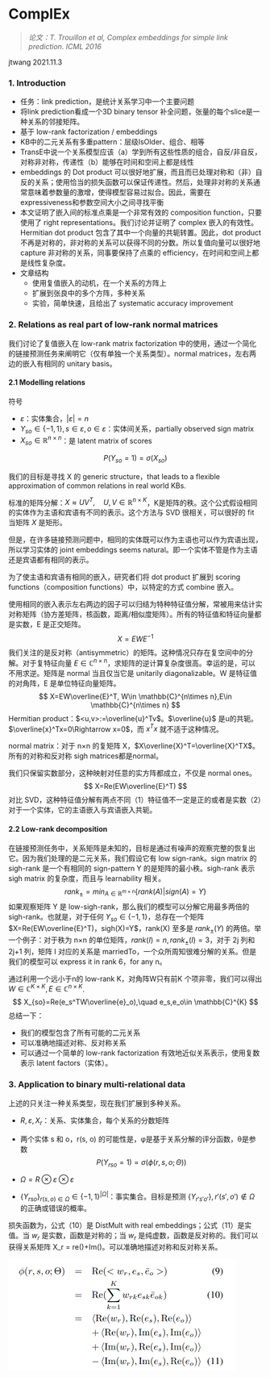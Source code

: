 # ComplEx

> *论文：T. Trouillon et al, Complex embeddings for simple link prediction. ICML 2016*

jtwang	2021.11.3

### 1. Introduction

- 任务：link prediction，是统计关系学习中一个主要问题
- 将link prediction看成一个3D binary tensor 补全问题，张量的每个slice是一种关系的邻接矩阵。
- 基于 low-rank factorization / embeddings
- KB中的二元关系有多重pattern：层级IsOlder、组合、相等
- TransE中说一个关系模型应该（a）学到所有这些性质的组合，自反/非自反，对称非对称，传递性（b）能够在时间和空间上都是线性
- embeddings 的 Dot product 可以很好地扩展，而且而已处理对称和（非）自反的关系；使用恰当的损失函数可以保证传递性。然后，处理非对称的关系通常意味着参数量的激增，使得模型容易过拟合。因此，需要在 expressiveness和参数空间大小之间寻找平衡
- 本文证明了嵌入间的标准点乘是一个非常有效的 composition function，只要使用了 right representations。我们讨论并证明了 complex 嵌入的有效性。Hermitian dot product 包含了其中一个向量的共轭转置。因此，dot product不再是对称的，非对称的关系可以获得不同的分数。所以复值向量可以很好地 capture 非对称的关系，同事要保持了点乘的 efficiency，在时间和空间上都是线性复杂度。
- 文章结构
  - 使用复值嵌入的动机，在一个关系的方阵上
  - 扩展到张良中的多个方阵，多种关系
  - 实验，简单快速，且给出了 systematic accuracy improvement



### 2. Relations as real part of low-rank normal matrices

我们讨论了复值嵌入在 low-rank matrix factorization 中的使用，通过一个简化的链接预测任务来阐明它（仅有单独一个关系类型）。normal matrices，左右两边的嵌入有相同的 unitary basis。

#### 2.1 Modelling relations

符号

- $\varepsilon$：实体集合，$|\varepsilon|=n$ 
- $Y_{so}\in \{-1,1\}, s\in \varepsilon, o\in \varepsilon$：实体间关系，partially observed sign matrix
- $X_{so}\in \mathbb{R}^{n\times n}$：是 latent matrix of scores

$$
P(Y_{so}=1)=\sigma(X_{so})
$$

我们的目标是寻找 X 的 generic structure，that leads to a flexible approximation of common relations in real world KBs.

标准的矩阵分解：$X\approx UV^T,\quad U,V\in \mathbb{R}^{n\times K}$，K是矩阵的秩。这个公式假设相同的实体作为主语和宾语有不同的表示。这个方法与 SVD 很相关，可以很好的 fit 当矩阵 $X$ 是矩形。

但是，在许多链接预测问题中，相同的实体既可以作为主语也可以作为宾语出现，所以学习实体的 joint embeddings seems natural。即一个实体不管是作为主语还是宾语都有相同的表示。

为了使主语和宾语有相同的嵌入，研究者们将 dot product 扩展到 scoring functions（composition functions）中，以特定的方式 combine 嵌入。

使用相同的嵌入表示左右两边的因子可以归结为特种特征值分解，常被用来估计实对称矩阵（协方差矩阵，核函数，距离/相似度矩阵）。所有的特征值和特征向量都是实数，E 是正交矩阵。
$$
X=EWE^{-1}
$$
我们关注的是反对称（antisymmetric）的矩阵。这种情况只存在复空间中的分解。对于复特征向量 $E\in \mathbb{C}^{n\times n}$，求矩阵的逆计算复杂度很高。幸运的是，可以不用求逆。矩阵是 normal 当且仅当它是 unitarily diagonalizable。W 是特征值的对角阵，E 是单位特征向量矩阵。
$$
X=EW\overline{E}^T, W\in \mathbb{C}^{n\times n},E\in \mathbb{C}^{n\times n}
$$
Hermitian product：$<u,v>:=\overline{u}^Tv$。$\overline{u}$ 是u的共轭。$\overline{x}^Tx=0\Rightarrow x=0$，而 $x^Tx$ 就不适于这种情况。

normal matrix：对于 n×n 的复矩阵 X，$X\overline{X}^T=\overline{X}^TX$。所有的对称和反对称 sigh matrices都是normal。

我们只保留实数部分，这种映射对任意的实方阵都成立，不仅是 normal ones。
$$
X=Re(EW\overline{E}^T)
$$
对比 SVD，这种特征值分解有两点不同（1）特征值不一定是正的或者是实数（2）对于一个实体，它的主语嵌入与宾语嵌入共轭。

#### 2.2 Low-rank decomposition

在链接预测任务中，关系矩阵是未知的，目标是通过有噪声的观察完整的恢复出它。因为我们处理的是二元关系，我们假设它有 low sign-rank。sign matrix 的 sigh-rank 是一个有相同的 sign-pattern Y 的是矩阵的最小秩。sigh-rank 表示 sigh matrix 的复杂度，而且与 learnability 相关。
$$
rank_{\pm}=min_{A\in \mathbb{R}^{m\times n}}\{rank(A)|sign(A)=Y\}
$$
如果观察矩阵 Y 是 low-sigh-rank，那么我们的模型可以分解它用最多两倍的 sigh-rank。也就是，对于任何 $Y_{so}\in \{-1,1\}$，总存在一个矩阵 $X=Re(EW\overline{E}^T)，sigh(X)=Y$，rank(X) 至多是 $rank_{\pm}(Y)$ 的两倍。举一个例子：对于秩为 n×n 的单位矩阵，$rank(I)=n,rank_{\pm}(I)=3$，对于 2j 列和 2j+1 列，矩阵 I 对应的关系是 marriedTo，一个众所周知很难分解的关系。但是我们的模型可以 express it in rank 6，for any n。

通过利用一个远小于n的 low-rank K，对角阵W只有前K 个项非零，我们可以得出 $W\in \mathbb{C}^{K\times K},E\in \mathbb{C}^{n\times K}$.
$$
X_{so}=Re(e_s^TW\overline{e}_o),\quad e_s,e_o\in \mathbb{C}^{K}
$$
总结一下：

- 我们的模型包含了所有可能的二元关系
- 可以准确地描述对称、反对称关系
- 可以通过一个简单的 low-rank factorization 有效地近似关系表示，使用复数表示 latent factors（实体）。

### 3. Application to binary multi-relational data

上述的只关注一种关系类型，现在我们扩展到多种关系。

- $R,\varepsilon, X_r$：关系、实体集合，每个关系的分数矩阵

- 两个实体 s 和 o，r(s, o) 的可能性是，φ是基于关系分解的评分函数，θ是参数
  $$
  P(Y_{rso}=1)=\sigma(\phi(r,s,o;\Theta))
  $$

- $\Omega=R\otimes \varepsilon \otimes \varepsilon$

- $\{Y_{rso}\}_{r(s,o)\in \Omega}\in \{-1,1\}^{|\Omega|}$：事实集合。目标是预测 $\{Y_{r's'o'}\},r'(s',o')\notin \Omega$ 的正确或错误的概率。

损失函数为，公式（10）是 DistMult with real embeddings；公式（11）是实值。当 $w_r$ 是实数，函数是对称的；当 $w_r$ 是纯虚数，函数是反对称的。我们可以获得关系矩阵 X_r = re()+Im()。可以准确地描述对称和反对称关系。

<img src=".\fig\ComplEx\1.png" style="zoom:50%;" />

